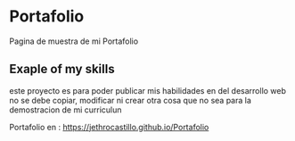 # Portafolio

Pagina de muestra de mi Portafolio


## Exaple of my skills

este proyecto es para poder publicar mis habilidades en del desarrollo web 
no se debe copiar, modificar ni crear otra cosa que no sea para la demostracion de mi curriculun


Portafolio en : https://jethrocastillo.github.io/Portafolio